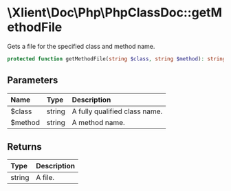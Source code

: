 # \\Xlient\\Doc\\Php\\PhpClassDoc::getMethodFile

Gets a file for the specified class and method name.

```php
protected function getMethodFile(string $class, string $method): string
```

## Parameters

| Name | Type | Description |
| :--- | :--- | :--- |
| $class | string | A fully qualified class name. |
| $method | string | A method name. |

## Returns

| Type | Description |
| :--- | :--- |
| string | A file. |